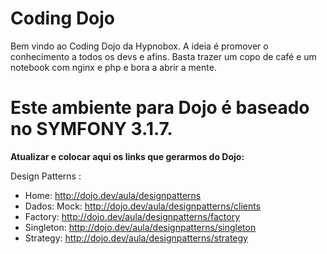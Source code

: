 **Coding Dojo**
========================

Bem vindo ao Coding Dojo da Hypnobox. A ideia é promover o conhecimento a todos os devs e afins.
Basta trazer um copo de café e um notebook com nginx e php e bora a abrir a mente.

Este ambiente para Dojo é baseado no SYMFONY 3.1.7.
====================================================

**Atualizar e colocar aqui os links que gerarmos do Dojo:**

Design Patterns : 

* Home: http://dojo.dev/aula/designpatterns
* Dados: Mock: http://dojo.dev/aula/designpatterns/clients
* Factory: http://dojo.dev/aula/designpatterns/factory
* Singleton: http://dojo.dev/aula/designpatterns/singleton
* Strategy: http://dojo.dev/aula/designpatterns/strategy